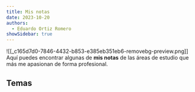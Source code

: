 ```yaml
---
title: Mis notas
date: 2023-10-20
authors:
  - Eduardo Ortiz Romero
showSidebar: true
---
```

![[_c165d7d0-7846-4432-b853-e385eb351eb6-removebg-preview.png]]
Aquí puedes encontrar algunas de **mis notas** de las áreas de estudio que más me apasionan de forma profesional.
## Temas

